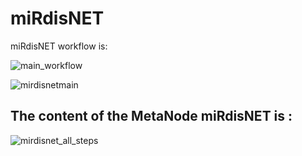 # miRdisNET

miRdisNET workflow is: 

![main_workflow](https://user-images.githubusercontent.com/24303536/195619277-e570c1e6-dfa8-4dcc-87f4-085637f46601.png)


![mirdisnetmain](https://user-images.githubusercontent.com/24303536/195619378-7c1119c1-70c1-429d-aa6f-45293b5764ec.png)

## The content of the MetaNode miRdisNET is :

![mirdisnet_all_steps](https://user-images.githubusercontent.com/24303536/195619422-de6cf797-b612-4bc7-9bf2-01f22b46a099.png)
